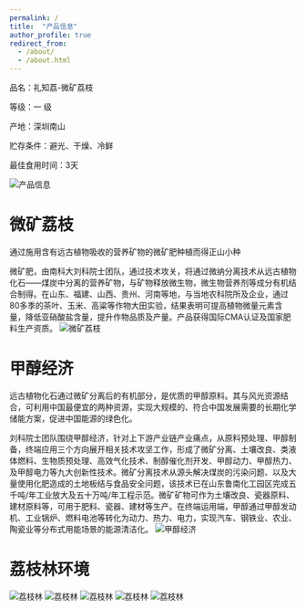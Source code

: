 ```yaml
---
permalink: /
title:  "产品信息"
author_profile: true
redirect_from: 
  - /about/
  - /about.html
---
```


品名：礼知荔-微矿荔枝

等级：一    级

产地：深圳南山

贮存条件：避光、干燥、冷鲜

最佳食用时间：3天

![产品信息](./first_page.png "产品信息")



微矿荔枝
======
  通过施用含有远古植物吸收的营养矿物的微矿肥种植而得正山小种

  微矿肥，由南科大刘科院士团队，通过技术攻关，将通过微纳分离技术从远古植物化石——煤炭中分离的营养矿物，与矿物释放微生物，微生物营养剂等成分有机结合制得。在山东、福建、山西、贵州、河南等地，与当地农科院所及企业，通过80多季的茶叶、玉米、高粱等作物大田实验，结果表明可提高植物微量元素含量，降低亚硝酸盐含量，提升作物品质及产量。产品获得国际CMA认证及国家肥料生产资质。
  ![微矿荔枝](./3.png "产品信息")

甲醇经济
======
  远古植物化石通过微矿分离后的有机部分，是优质的甲醇原料。其与风光资源结合，可利用中国最便宜的两种资源，实现大规模的、符合中国发展需要的长期化学储能方案，促进中国能源的绿色化。

  刘科院士团队围绕甲醇经济，针对上下游产业链产业痛点，从原料预处理、甲醇制备，终端应用三个方向展开相关技术攻坚工作，形成了微矿分离、土壤改良、类液体燃料、生物质预处理、高效气化技术、制醇催化剂开发、甲醇动力、甲醇热力、及甲醇电力等九大创新性技术。微矿分离技术从源头解决煤炭的污染问题、以及大量使用化肥造成的土地板结与食品安全问题，该技术已在山东鲁南化工园区完成五千吨/年工业放大及五十万吨/年工程示范。微矿矿物可作为土壤改良、瓷器原料、建材原料等，可用于肥料、瓷器、建材等生产。在终端运用端，甲醇通过甲醇发动机、工业锅炉、燃料电池等转化为动力、热力、电力，实现汽车、钢铁业、农业、陶瓷业等分布式用能场景的能源清洁化。
 ![甲醇经济](./4.png "产品信息")

 荔枝林环境
======
![荔枝林](./5.jpg "产品信息")
![荔枝林](./6.jpg "产品信息")
![荔枝林](./7.jpg "产品信息")
![荔枝林](./8.jpg "产品信息")
![荔枝林](./9.jpg "产品信息")
